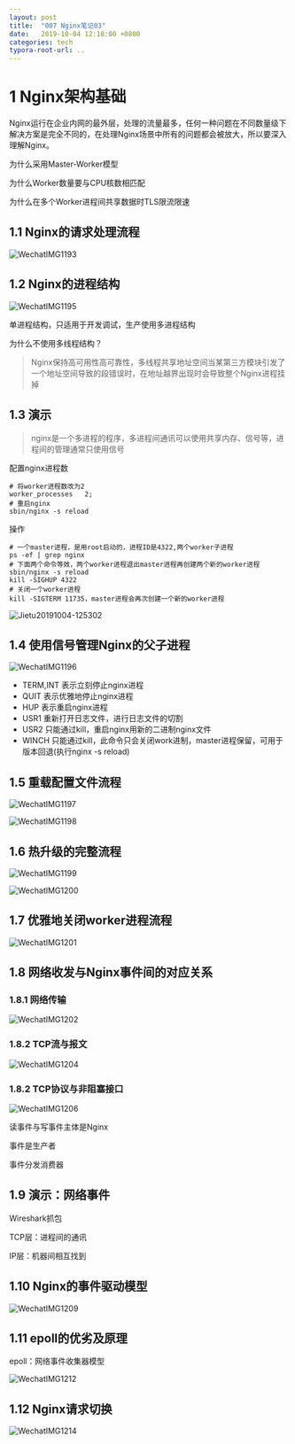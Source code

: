 ```yaml
---
layout: post
title:  "007 Nginx笔记03"
date:   2019-10-04 12:18:00 +0800
categories: tech
typora-root-url: ..
---
```


# 1 Nginx架构基础

Nginx运行在企业内网的最外层，处理的流量最多，任何一种问题在不同数量级下解决方案是完全不同的，在处理Nginx场景中所有的问题都会被放大，所以要深入理解Nginx。

为什么采用Master-Worker模型

为什么Worker数量要与CPU核数相匹配

为什么在多个Worker进程间共享数据时TLS限流限速

## 1.1 Nginx的请求处理流程

![WechatIMG1193](/assets/img/2019/10/WechatIMG1194.png)

## 1.2 Nginx的进程结构

![WechatIMG1195](/assets/img/2019/10/WechatIMG1195.png)

单进程结构，只适用于开发调试，生产使用多进程结构

为什么不使用多线程结构？

> Nginx保持高可用性高可靠性，多线程共享地址空间当某第三方模块引发了一个地址空间导致的段错误时，在地址越界出现时会导致整个Nginx进程挂掉

## 1.3 演示

> nginx是一个多进程的程序，多进程间通讯可以使用共享内存、信号等，进程间的管理通常只使用信号

配置nginx进程数

```shell
# 将worker进程数改为2
worker_processes   2;
# 重启nginx
sbin/nginx -s reload
```

操作

```shell
# 一个master进程，是用root启动的，进程ID是4322,两个worker子进程
ps -ef | grep nginx
# 下面两个命令等效，两个worker进程退出master进程再创建两个新的worker进程
sbin/nginx -s reload
kill -SIGHUP 4322
# 关闭一个worker进程
kill -SIGTERM 11735，master进程会再次创建一个新的worker进程
```

![Jietu20191004-125302](/assets/img/2019/10/Jietu20191004-125302.jpg)

## 1.4 使用信号管理Nginx的父子进程

![WechatIMG1196](/assets/img/2019/10/WechatIMG1196.png)

- TERM,INT 表示立刻停止nginx进程
- QUIT 表示优雅地停止nginx进程
- HUP 表示重启nginx进程
- USR1 重新打开日志文件，进行日志文件的切割
- USR2 只能通过kill，重启nginx用新的二进制nginx文件
- WINCH 只能通过kill，此命令只会关闭work进制，master进程保留，可用于版本回退(执行nginx -s reload)

## 1.5 重载配置文件流程

![WechatIMG1197](/assets/img/2019/10/WechatIMG1197.png)

![WechatIMG1198](/assets/img/2019/10/WechatIMG1198.png)

## 1.6 热升级的完整流程

![WechatIMG1199](/assets/img/2019/10/WechatIMG1199.png)

![WechatIMG1200](/assets/img/2019/10/WechatIMG1200.png)

## 1.7 优雅地关闭worker进程流程

![WechatIMG1201](/assets/img/2019/10/WechatIMG1201.png)

## 1.8 网络收发与Nginx事件间的对应关系

### 1.8.1 网络传输

![WechatIMG1202](/assets/img/2019/10/WechatIMG1202.png)

### 1.8.2 TCP流与报文

![WechatIMG1204](/assets/img/2019/10/WechatIMG1204.png)

### 1.8.2 TCP协议与非阻塞接口

![WechatIMG1206](/assets/img/2019/10/WechatIMG1206.png)

读事件与写事件主体是Nginx

事件是生产者

事件分发消费器

## 1.9 演示：网络事件

Wireshark抓包

TCP层：进程间的通讯

IP层：机器间相互找到

## 1.10 Nginx的事件驱动模型

![WechatIMG1209](/assets/img/2019/10/WechatIMG1209.png)

## 1.11 epoll的优劣及原理

epoll：网络事件收集器模型



![WechatIMG1212](/assets/img/2019/10/WechatIMG1212.png)

## 1.12 Nginx请求切换

![WechatIMG1214](/assets/img/2019/10/WechatIMG1214.png)